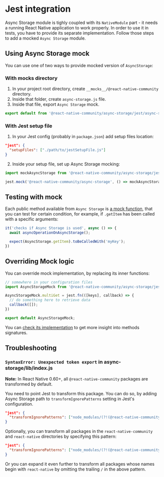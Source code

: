 # Jest integration

Async Storage module is tighly coupled with its `NativeModule` part - it needs a running React Native application to work properly. In order to use it in tests, you have to provide its separate implementation. Follow those steps to add a mocked `Async Storage` module.

## Using Async Storage mock

You can use one of two ways to provide mocked version of `AsyncStorage`:

### With __mocks__ directory

1. In your project root directory, create `__mocks__/@react-native-community` directory.
2. Inside that folder, create `async-storage.js` file.
3. Inside that file, export `Async Storage` mock.

```javascript
export default from '@react-native-community/async-storage/jest/async-storage-mock'
```

### With Jest setup file

1. In your Jest config (probably in `package.json`) add setup files location:

```json
"jest": {
  "setupFiles": ["./path/to/jestSetupFile.js"]
}
```

2. Inside your setup file, set up Async Storage mocking:

```javascript
import mockAsyncStorage from '@react-native-community/async-storage/jest/async-storage-mock';

jest.mock('@react-native-community/async-storage', () => mockAsyncStorage);
```
## Testing with mock

Each public method available from `Async Storage` is [a mock function](https://jestjs.io/docs/en/mock-functions), that you can test for certain condition, for example, if `.getItem` has been called with a specific arguments:

```javascript
it('checks if Async Storage is used', async () => {
  await asyncOperationOnAsyncStorage();

  expect(AsyncStorage.getItem).toBeCalledWith('myKey');
})
```

## Overriding Mock logic

You can override mock implementation, by replacing its inner functions:

```javascript
// somewhere in your configuration files
import AsyncStorageMock from '@react-native-community/async-storage/jest/async-storage-mock';

AsyncStorageMock.multiGet = jest.fn(([keys], callback) => {
  // do something here to retrieve data
  callback([]);
})

export default AsyncStorageMock;
```

You can [check its implementation](../jest/async-storage-mock.js) to get more insight into methods signatures.

## Troubleshooting

### **`SyntaxError: Unexpected token export` in async-storage/lib/index.js**

**Note:** In React Native 0.60+, all `@react-native-community` packages are transformed by default.

You need to point Jest to transform this package. You can do so, by adding Async Storage path to `transformIgnorePatterns` setting in Jest's configuration.

```json
"jest": {
  "transformIgnorePatterns": ["node_modules/(?!(@react-native-community/async-storage/lib))"]
}
```

Optionally, you can transform all packages in the `react-native-community` and `react-native` directories by specifying this pattern:

```json
"jest": {
  "transformIgnorePatterns": ["node_modules/(?!(@react-native-community|react-native)/)"]
}
```

Or you can expand it even further to transform all packages whose names begin with `react-native` by omitting the trailing `/` in the above pattern.
